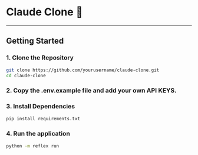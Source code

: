     


# Claude Clone 🧠

---

##  Getting Started

### 1. Clone the Repository

```bash
git clone https://github.com/yourusername/claude-clone.git
cd claude-clone
```
### 2. Copy the .env.example file and add your own API KEYS.

### 3. Install Dependencies

```bash
pip install requirements.txt
```
### 4. Run the application

```bash
python -m reflex run
```
